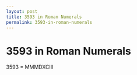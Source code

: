 ```yaml
---
layout: post
title: 3593 in Roman Numerals
permalink: 3593-in-roman-numerals
---
```


# 3593 in Roman Numerals

3593 = MMMDXCIII
